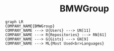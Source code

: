 <h1 align="center">BMWGroup</h1>

```mermaid
graph LR
COMPANY_NAME{BMWGroup}
COMPANY_NAME ---> U{Users} ---> UN[11]
COMPANY_NAME ---> R{Repositories} ---> RN[61]
COMPANY_NAME ---> G{Gists} ---> GN[9]
COMPANY_NAME ---> ML{Most Used<br>Languages}
```
